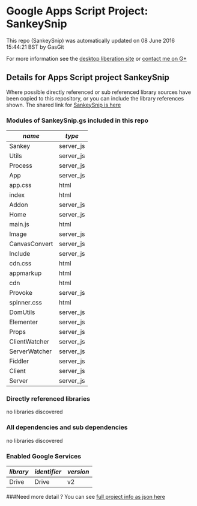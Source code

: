 # Google Apps Script Project: SankeySnip
This repo (SankeySnip) was automatically updated on 08 June 2016 15:44:21 BST by GasGit

For more information see the [desktop liberation site](http://ramblings.mcpher.com/Home/excelquirks/drivesdk/gettinggithubready "desktop liberation") or [contact me on G+](https://plus.google.com/+BruceMcpherson "Bruce McPherson - GDE")
## Details for Apps Script project SankeySnip
Where possible directly referenced or sub referenced library sources have been copied to this repository, or you can include the library references shown. 
The shared link for [SankeySnip is here](https://script.google.com/d/1-a_HFFFKTuDSYWgSQ5mAJQ4VQ7oQo1OM06oHBn_mGATt5KAajwIULzFd/edit?usp=sharing "open in the GAS IDE")

### Modules of SankeySnip.gs included in this repo
*name*|*type*
--- | --- 
Sankey| server_js
Utils| server_js
Process| server_js
App| server_js
app.css| html
index| html
Addon| server_js
Home| server_js
main.js| html
Image| server_js
CanvasConvert| server_js
Include| server_js
cdn.css| html
appmarkup| html
cdn| html
Provoke| server_js
spinner.css| html
DomUtils| server_js
Elementer| server_js
Props| server_js
ClientWatcher| server_js
ServerWatcher| server_js
Fiddler| server_js
Client| server_js
Server| server_js
### Directly referenced libraries
no libraries discovered
### All dependencies and sub dependencies
no libraries discovered
### Enabled Google Services
*library*|*identifier*|*version*
--- | --- | --- 
Drive| Drive|v2
###Need more detail ?
You can see [full project info as json here](info.json)
